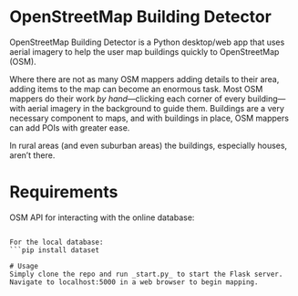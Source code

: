 # OpenStreetMap Building Detector

OpenStreetMap Building Detector is a Python desktop/web app that uses aerial imagery to help the user map buildings quickly to OpenStreetMap (OSM).

Where there are not as many OSM mappers adding details to their area, adding items to the map can become an enormous task. Most OSM mappers do their work _by hand_—clicking each corner of every building—with aerial imagery in the background to guide them. Buildings are a very necessary component to maps, and with buildings in place, OSM mappers can add POIs with greater ease.

In rural areas (and even suburban areas) the buildings, especially houses, aren’t there.

# Requirements
OSM API for interacting with the online database:
```pip install osmapi

For the local database:
```pip install dataset

# Usage
Simply clone the repo and run _start.py_ to start the Flask server. Navigate to localhost:5000 in a web browser to begin mapping.